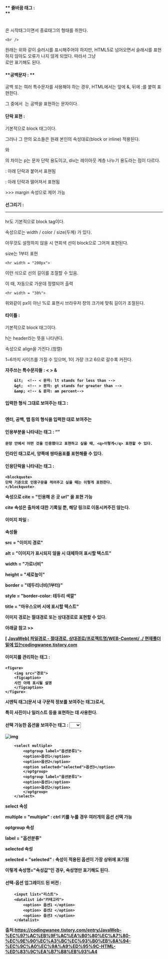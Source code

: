 #### ** 줄바꿈 태그 : <br>**

<br>은 시작태그이면서 종료태그의 형태를 취한다.

```
<br	/>
```

 

원래는 위와 같이 슬러시를 표시해주어야 하지만, HTML5로 넘어오면서 슬래시를 표현하지 않아도 오류가 나지 않게 되었다. 따라서 그냥 <br>로만 표기해도 된다.

 

 

#### **공백문자 : **

공백 또는 여러 특수문자를 사용해야 하는 경우, HTML에서는 앞에 &, 뒤에 ;를 붙여 표현한다.

그 중에서 &nbsp;는 공백을 표현하는 문자이다.

 

 

#### **단락 표현 : <p></p>**

 

기본적으로 block 태그이다.

그러나 그 안의 요소들은 원래 본인의 속성대로(block or inline) 적용된다.

 

<div>와 <p>의 차이는 p는 문자 단락 용도이고, div는 레이아웃 계층 나누기 용도라는 점이 다르다.

 

<div></div> : 아래 단락과 붙어서 표현됨

<p></p> : 아래 단락과 떨어져서 표현됨

 

\>>> margin 속성으로 제어 가능

 

 

#### **선그리기 : <hr>**

hr도 기본적으로 block tag이다.

속성으로는 width / color / size(두께) 가 있다.

아무것도 설정하지 않을 시 연회색 선이 block으로 그어져 표현된다.

size는 1부터 표현

```
<hr width = "200px">
```

이런 식으로 선의 길이를 조절할 수 있음.

이 때, 자동으로 가운데 정렬되어 출력

 

```
<hr width = "30%">
```

위와같이 px이 아닌 %로 표현시 브라우저 창의 크기에 맞춰 길이가 조절된다.

 

 

#### **타이틀 : <h></h>**

기본적으로 block 태그이다.

h는 header라는 뜻을 나타낸다.

속성으로 align을 가진다.(정렬)

 

1~6까지 사이즈를 가질 수 있으며, 1이 가장 크고 6으로 갈수록 커진다.

<div style = "font-weight: bold;> 라고 된 것과 같은 효과이다.

 

```
<h1 align="right"> 타이틀 </h>
<h1 align="center"> 타이틀 </h>
```

h 태그는 디폴트가 왼쪽정렬인데,

align 속성에 right, center를 값으로 주어 정렬방식을 변경할 수 있다.

 

 

#### **자주쓰는 특수문자들 : < > &**

```
	&lt;  <!-- < 문자: lt stands for less than -->
	&gt;  <!-- > 문자: gt stands for greater than -->
	&amp; <!-- & 문자: am percent-->
```

 

 

#### **입력한 형식 그대로 보여주는 태그 : <pre></pre>**

엔터, 공백, 탭 등의 형식을 입력한 대로 보여주는 

 

 

#### **인용부분을 나타내는 태그 : <q></q>**

```
문장 안에서 어떤 것을 인용했다고 표현하고 싶을 때, <q>이렇게</q> 표현할 수 있다.
```

인라인 태그로서, 양쪽에 쌍따옴표를 표현해줄 수 있다.

 

 

#### **인용단락을 나타내는 태그 : <blockquote></blockquote>**

```
<blockquote>
단락 기준으로 인용구문을 적어주고 싶을 때는 이렇게 표현한다.
</blockquote>
```

속성으로 cite = "인용해 온 곳 url" 을 표현 가능

cite 속성은 출처에 대한 기록일 뿐, 해당 링크로 이동시켜주진 않는다.

 

 

 

#### **이미지 파일 : <img>**

**속성들**

src = "이미지 경로"

alt = "이미지가 표시되지 않을 시 대체하여 표시할 텍스트"

width = "가로너비"

height = "세로높이"

border = "테두리너비(1부터)"

style = "border-color: 테두리 색깔"

title = "마우스오버 시에 표시할 텍스트"

 

이미지 경로는 절대경로 또는 상대경로로 표현할 수 있다.

아래글 참고 >>

[ [JavaWeb\] 파일경로 - 절대경로, 상대경로/프로젝트명/WEB-Content/ ./ 현재폴더 밑에 있는codingwanee.tistory.com](https://codingwanee.tistory.com/entry/JavaWeb-파일경로-절대경로-상대경로)

 

#### **이미지를 관리하는 태그 : <figure><figcaption>**

```
<figure>
	<img src="경로">
	<figcaption>
	사진 아래 표시될 설명
	</figcaption>
</figure>
```

시멘틱 태그(문서 내 구문적 정보를 보여주는 태그)로서,

특히 사진이나 일러스트 등을 표현하는 데 사용한다.

 

 

#### **선택 가능한 옵션을 보여주는 태그 : <select><optgroup><option>**

 



![img](https://blog.kakaocdn.net/dn/bn0prm/btqEKRj8nOy/cfeQKL3uJDyyUGWQV9G020/img.png)



```
	<select multiple>
    	<optgroup label="옵션분류1">
		<option>옵션1</option>
		<option>옵션2</option>
		<option selected="selected">옵션3</option>
        </optgroup>
      	<optgroup label="옵션분류1">
		<option>옵션1</option>
		<option>옵션2</option>
        </optgroup>
	</select>
```

 

**select 속성**

multiple = "multiple" : ctrl 키를 누를 경우 여러개의 옵션 선택 가능

 

**optgroup 속성**

label = "옵션분류"

 

**selected 속성**

selected = "selected" : 속성이 적용된 옵션이 가장 상위에 표기됨

 

이렇게 속성명="속성값"인 경우, 속성명만 표기해도 된다.

 

 

#### **선택-옵션 업그레이드 된 버전 : <datalist></datalist>**

```
	<input list="리스트">
	<datalist id="카테고리">
		<option> 옵션1 </option>
		<option> 옵션2 </option>
		<option> 옵션3 </option>
	</datalist>
```



출처:https://codingwanee.tistory.com/entry/JavaWeb-%EC%97%AC%EB%9F%AC%EA%B0%80%EC%A7%80-%EC%9E%90%EC%A3%BC%EC%93%B0%EB%8A%94-%EC%9C%A0%EC%9A%A9%ED%95%9C-HTML-%ED%83%9C%EA%B7%B8%EB%93%A4